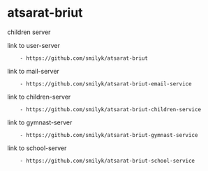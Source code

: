 # atsarat-briut

children server

link to user-server

        - https://github.com/smilyk/atsarat-briut

link to mail-server

        - https://github.com/smilyk/atsarat-briut-email-service

link to children-server

        - https://github.com/smilyk/atsarat-briut-children-service
        
        
link to gymnast-server
        
        - https://github.com/smilyk/atsarat-briut-gymnast-service
        
link to school-server

        - https://github.com/smilyk/atsarat-briut-school-service  